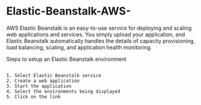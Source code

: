 # Elastic-Beanstalk-AWS-

AWS Elastic Beanstalk is an easy-to-use service for deploying and scaling web applications and services. You simply upload your application, and Elastic Beanstalk automatically handles the details of capacity provisioning, load balancing, scaling, and application health monitoring.

Steps to setup an Elastic Beanstalk environment

```

1. Select Elastic Beanstalk service
2. Create a web application
3. Start the application
4. Select the environments being displayed
5. Click on the link

```
